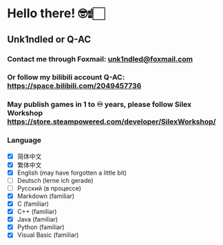 # Hello there! 🤓☝🏻
## Unk1ndled or Q-AC
### Contact me through Foxmail: unk1ndled@foxmail.com
### Or follow my bilibili account Q-AC: https://space.bilibili.com/2049457736
### May publish games in 1 to ♾️ years, please follow Silex Workshop https://store.steampowered.com/developer/SilexWorkshop/
### Language

- [x] 简体中文
- [x] 繁体中文
- [x] English (may have forgotten a little bit)
- [ ] Deutsch (lerne ich gerade)
- [ ] Русский (в процессе)
- [x] Markdown (familiar)
- [x] C (familiar)
- [x] C++ (familiar)
- [x] Java (familiar)
- [x] Python (familiar)
- [x] Visual Basic (familiar)
